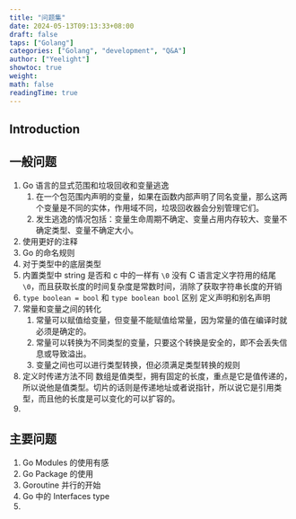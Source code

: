 ```yaml
---
title: "问题集"
date: 2024-05-13T09:13:33+08:00
draft: false
taps: ["Golang"]
categories: ["Golang", "development", "Q&A"]
author: ["Yeelight"]
showtoc: true
weight:
math: false
readingTime: true
---
```


## Introduction

## 一般问题

1. Go 语言的显式范围和垃圾回收和变量逃逸
	1. 在一个包范围内声明的变量，如果在函数内部声明了同名变量，那么这两个变量是不同的实体，作用域不同，垃圾回收器会分别管理它们。
	2. 发生逃逸的情况包括：变量生命周期不确定、变量占用内存较大、变量不确定类型、变量不确定大小。
2. 使用更好的注释
3. Go 的命名规则
4. 对于类型中的底层类型
5. 内置类型中 string 是否和 c 中的一样有 `\0`
	没有 C 语言定义字符用的结尾 `\0`，而且获取长度的时间复杂度是常数时间，消除了获取字符串长度的开销
6. `type boolean = bool` 和 `type boolean bool` 区别
	定义声明和别名声明
7. 常量和变量之间的转化
	1. 常量可以赋值给变量，但变量不能赋值给常量，因为常量的值在编译时就必须是确定的。
	2. 常量可以转换为不同类型的变量，只要这个转换是安全的，即不会丢失信息或导致溢出。
	3. 变量之间也可以进行类型转换，但必须满足类型转换的规则
8. 定义时传递方法不同
	数组是值类型，拥有固定的长度，重点是它是值传递的，所以说他是值类型。切片的话则是传递地址或者说指针，所以说它是引用类型，而且他的长度是可以变化的可以扩容的。
9.

## 主要问题

1. Go Modules 的使用有感
2. Go Package 的使用
3. Goroutine 并行的开始
4. Go 中的 Interfaces type
5.
